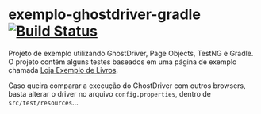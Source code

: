 exemplo-ghostdriver-gradle [![Build Status](https://travis-ci.org/stefanteixeira/exemplo-ghostdriver-gradle.svg?branch=master)](https://travis-ci.org/stefanteixeira/exemplo-ghostdriver-gradle)
==========================

Projeto de exemplo utilizando GhostDriver, Page Objects, TestNG e Gradle. O projeto contém alguns testes baseados em uma página de exemplo chamada [Loja Exemplo de Livros](http://www.lojaexemplodelivros.com.br/).

Caso queira comparar a execução do GhostDriver com outros browsers, basta alterar o driver no arquivo `config.properties`, dentro de `src/test/resources`...
